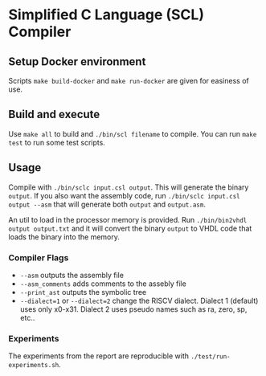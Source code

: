 # Simplified C Language (SCL) Compiler

## Setup Docker environment

Scripts `make build-docker` and `make run-docker` are given for easiness of use.

## Build and execute

Use `make all` to build and `./bin/scl filename` to compile. You can run `make test` to run some test scripts.

## Usage

Compile with `./bin/sclc input.csl output`. This will generate the binary `output`. If you also want the assembly code, run `./bin/sclc input.csl output --asm` that will generate both `output` and `output.asm`.

An util to load in the processor memory is provided. Run `./bin/bin2vhdl output output.txt` and it will convert the binary `output` to VHDL code that loads the binary into the memory.

### Compiler Flags

- `--asm` outputs the assembly file
- `--asm_comments` adds comments to the assebly file
- `--print_ast` outputs the symbolic tree 
- `--dialect=1` or `--dialect=2` change the RISCV dialect. Dialect 1 (default) uses only x0-x31. Dialect 2 uses pseudo names such as ra, zero, sp, etc.. 

### Experiments

The experiments from the report are reproducible with `./test/run-experiments.sh`.